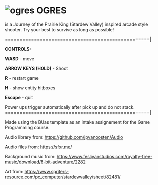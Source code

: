 #  ![ogres](https://github.com/user-attachments/assets/578372d7-d3e9-45e5-ad3d-153a6ed92998) OGRES

is a Journey of the Prairie King (Stardew Valley) inspired arcade style shooter.
Try your best to survive as long as possible!


==================================================|

**CONTROLS:**

**WASD** - move 

**ARROW KEYS (HOLD)** - Shoot

**R** - restart game

**H** - show entity hitboxes

**Escape** - quit

Power ups trigger automatically after pick up and do not stack.
==================================================|



Made using the BUas template as an intake assignement for the Game Programming course.

Audio library from: https://github.com/jpvanoosten/Audio

Audio files from: https://sfxr.me/

Background music from: https://www.fesliyanstudios.com/royalty-free-music/download/8-bit-adventure/2282

Art from: https://www.spriters-resource.com/pc_computer/stardewvalley/sheet/82481/






